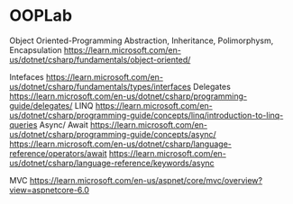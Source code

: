 # OOPLab

Object Oriented-Programming
	Abstraction, Inheritance, Polimorphysm, Encapsulation
	https://learn.microsoft.com/en-us/dotnet/csharp/fundamentals/object-oriented/
	
Intefaces
	https://learn.microsoft.com/en-us/dotnet/csharp/fundamentals/types/interfaces
Delegates
	https://learn.microsoft.com/en-us/dotnet/csharp/programming-guide/delegates/
LINQ
	https://learn.microsoft.com/en-us/dotnet/csharp/programming-guide/concepts/linq/introduction-to-linq-queries
Async/ Await
	https://learn.microsoft.com/en-us/dotnet/csharp/programming-guide/concepts/async/
	https://learn.microsoft.com/en-us/dotnet/csharp/language-reference/operators/await
	https://learn.microsoft.com/en-us/dotnet/csharp/language-reference/keywords/async

MVC
	https://learn.microsoft.com/en-us/aspnet/core/mvc/overview?view=aspnetcore-6.0
